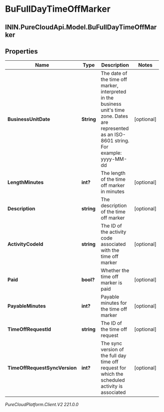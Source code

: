 # BuFullDayTimeOffMarker

## ININ.PureCloudApi.Model.BuFullDayTimeOffMarker

## Properties

|Name | Type | Description | Notes|
|------------ | ------------- | ------------- | -------------|
| **BusinessUnitDate** | **String** | The date of the time off marker, interpreted in the business unit&#39;s time zone. Dates are represented as an ISO-8601 string. For example: yyyy-MM-dd | [optional] |
| **LengthMinutes** | **int?** | The length of the time off marker in minutes | [optional] |
| **Description** | **string** | The description of the time off marker | [optional] |
| **ActivityCodeId** | **string** | The ID of the activity code associated with the time off marker | [optional] |
| **Paid** | **bool?** | Whether the time off marker is paid | [optional] |
| **PayableMinutes** | **int?** | Payable minutes for the time off marker | [optional] |
| **TimeOffRequestId** | **string** | The ID of the time off request | [optional] |
| **TimeOffRequestSyncVersion** | **int?** | The sync version of the full day time off request for which the scheduled activity is associated | [optional] |



_PureCloudPlatform.Client.V2 221.0.0_
